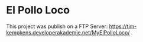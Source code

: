 # El Pollo Loco

This project was publish on a FTP Server: https://tim-kempkens.developerakademie.net/MyElPolloLoco/ .